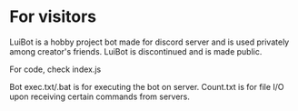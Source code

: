 # For visitors
LuiBot is a hobby project bot made for discord server and is used privately among creator's friends.
LuiBot is discontinued and is made public.

For code, check index.js

Bot exec.txt/.bat is for executing the bot on server.
Count.txt is for file I/O upon receiving certain commands from servers.
